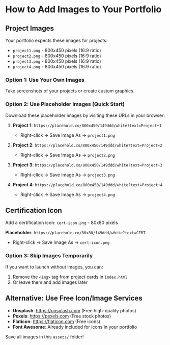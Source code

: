 # How to Add Images to Your Portfolio

## Project Images

Your portfolio expects these images for projects:
- `project1.png` - 800x450 pixels (16:9 ratio)
- `project2.png` - 800x450 pixels (16:9 ratio)
- `project3.png` - 800x450 pixels (16:9 ratio)
- `project4.png` - 800x450 pixels (16:9 ratio)

### Option 1: Use Your Own Images
Take screenshots of your projects or create custom graphics.

### Option 2: Use Placeholder Images (Quick Start)
Download these placeholder images by visiting these URLs in your browser:

1. **Project 1**: `https://placehold.co/800x450/149ddd/white?text=Project+1`
   - Right-click → Save Image As → `project1.png`

2. **Project 2**: `https://placehold.co/800x450/149ddd/white?text=Project+2`
   - Right-click → Save Image As → `project2.png`

3. **Project 3**: `https://placehold.co/800x450/149ddd/white?text=Project+3`
   - Right-click → Save Image As → `project3.png`

4. **Project 4**: `https://placehold.co/800x450/149ddd/white?text=Project+4`
   - Right-click → Save Image As → `project4.png`

## Certification Icon

Add a certification icon: `cert-icon.png` - 80x80 pixels

**Placeholder**: `https://placehold.co/80x80/149ddd/white?text=CERT`
- Right-click → Save Image As → `cert-icon.png`

### Option 3: Skip Images Temporarily
If you want to launch without images, you can:
1. Remove the `<img>` tag from project cards in `index.html`
2. Or leave them and add images later

## Alternative: Use Free Icon/Image Services
- **Unsplash**: https://unsplash.com (Free high-quality photos)
- **Pexels**: https://pexels.com (Free stock photos)
- **Flaticon**: https://flaticon.com (Free icons)
- **Font Awesome**: Already included for icons in your portfolio

Save all images in this `assets/` folder!
